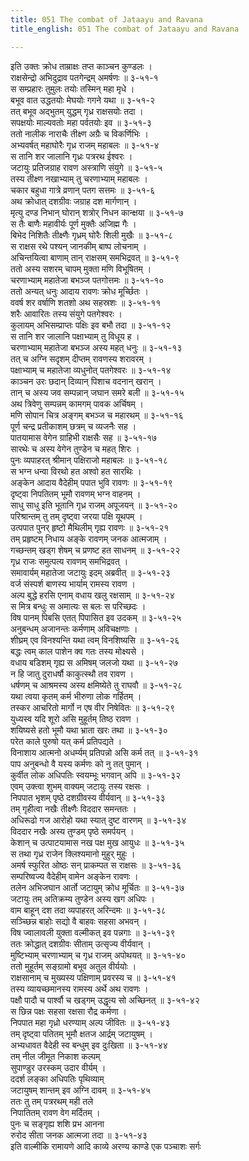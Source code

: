 ```yaml
---
title: 051 The combat of Jataayu and Ravana
title_english: 051 The combat of Jataayu and Ravana

---
```

<div class="audioEmbed"  caption="श्रीराम-हरिसीताराममूर्ति-घनपाठिभ्यां वचनम्" src="https://archive.org/download/Ramayana-recitation-Sriram-harisItArAmamUrti-Ghanapaati-v2/Kanda_3/Kanda_3_ARK-051-Jataayu_Ravana_Yudhdham.mp3"></div>

इति उक्तः क्रोध ताम्राक्षः तप्त काञ्चन कुण्डलः ।  
राक्षसेन्द्रो अभिदुद्राव पतगेन्द्रम् अमर्षणः ॥ ३-५१-१  
स सम्प्रहारः तुमुलः तयोः तस्मिन् महा मृधे ।  
बभूव वात उद्धतयोः मेघयोः गगने यथा ॥ ३-५१-२  
तत् बभूव अद्भुतम् युद्धम् गृध्र राक्षसयोः तदा ।  
सपक्षयोः माल्यवतोः महा पर्वतयोः इव ॥ ३-५१-३  
ततो नालीक नाराचैः तीक्ष्ण अग्रैः च विकर्णिभिः ।  
अभ्यवर्षत् महाघोरैः गृध्र राजम् महाबलः ॥ ३-५१-४  
स तानि शर जालानि गृध्रः पत्ररथ ईश्वरः ।  
जटायुः प्रतिजग्राह रावण अस्त्राणि संयुगे ॥ ३-५१-५  
तस्य तीक्ष्ण नखाभ्याम् तु चरणाभ्याम् महाबलः ।  
चकार बहुधा गात्रे व्रणान् पतग सत्तमः ॥ ३-५१-६  
अथ क्रोधात् दशग्रीवः जग्राह दश मार्गणान् ।  
मृत्यु दण्ड निभान् घोरान् शत्रोर् निधन कान्क्षया ॥ ३-५१-७  
स तैः बाणैः महावीर्यः पूर्ण मुक्तैः अजिह्म गैः ।  
बिभेद निशितैः तीक्ष्णैः गृध्रम् घोरैः शिली मुखैः ॥ ३-५१-८  
स राक्षस रथे पश्यन् जानकीम् बाष्प लोचनाम् ।  
अचिन्तयित्वा बाणाम् तान् राक्षसम् समभिद्रवत् ॥ ३-५१-९  
ततो अस्य सशरम् चापम् मुक्ता मणि विभूषितम् ।  
चरणाभ्याम् महातेजा बभञ्ज पतगोत्तमः ॥ ३-५१-१०  
ततो अन्यत् धनुः आदाय रावणः क्रोध मूर्च्छितः ।  
ववर्ष शर वर्षाणि शतशो अथ सहस्रशः ॥ ३-५१-११  
शरैः आवारितः तस्य संयुगे पतगेश्वरः ।  
कुलायम् अभिसम्प्राप्तः पक्षिः इव बभौ तदा ॥ ३-५१-१२  
स तानि शर जालानि पक्षाभ्याम् तु विधूय ह ।  
चरणाभ्याम् महातेजा बभञ्ज अस्य महत् धनुः ॥ ३-५१-१३  
तत् च अग्नि सदृशम् दीप्तम् रावणस्य शरावरम् ।  
पक्षाभ्याम् च महातेजा व्यधुनोत् पतगेश्वरः ॥ ३-५१-१४  
काञ्चन उरः छदान् दिव्यान् पिशाच वदनान् खरान् ।  
तान् च अस्य जव सम्पन्नान् जघान समरे बली ॥ ३-५१-१५  
अथ त्रिवेणु सम्पन्नम् कामगम् पावक अर्चिषम् ।  
मणि सोपान चित्र अङ्गम् बभञ्ज च महारथम् ॥ ३-५१-१६  
पूर्ण चन्द्र प्रतीकाशम् छत्रम् च व्यजनैः सह ।  
पातयामास वेगेन ग्राहिभी राक्षसैः सह ॥ ३-५१-१७  
सारथेः च अस्य वेगेन तुण्डेन च महत् शिरः ।  
पुनः व्यपाहरत् श्रीमान् पक्षिराजो महाबलः ॥ ३-५१-१८  
स भग्न धन्वा विरथो हत अश्वो हत सारथिः ।  
अङ्केन आदाय वैदेहीम् पपात भुवि रावणः ॥ ३-५१-१९  
दृष्ट्वा निपतितम् भूमौ रावणम् भग्न वाहनम् ।  
साधु साधु इति भूतानि गृध्र राजम् अपूजयन् ॥ ३-५१-२०  
परिश्रान्तम् तु तम् दृष्ट्वा जरया पक्षि यूथपम् ।  
उत्पपात पुनर् हृष्टो मैथिलीम् गृह्य रावणः ॥ ३-५१-२१  
तम् प्रहृष्टम् निधाय अङ्के रावणम् जनक आत्मजाम् ।  
गच्छन्तम् खड्ग शेषम् च प्रणष्ट हत साधनम् ॥ ३-५१-२२  
गृध्र राजः समुत्पत्य रावणम् समभिद्रवत् ।  
समावार्यम् महातेजा जटायुः इदम् अब्रवीत् ॥ ३-५१-२३  
वर्ज संस्पर्श बाणस्य भार्याम् रामस्य रावण ।  
अल्प बुद्धे हरसि एनाम् वधाय खलु रक्षसाम् ॥ ३-५१-२४  
स मित्र बन्धुः स अमात्यः स बलः स परिच्छदः ।  
विष पानम् पिबसि एतत् पिपासित इव उदकम् ॥ ३-५१-२५  
अनुबन्धम् अजानन्तः कर्मणाम् अविचक्षणाः ।  
शीघ्रम् एव विनश्यन्ति यथा त्वम् विनशिष्यसि ॥ ३-५१-२६  
बद्धः त्वम् काल पाशेन क्व गतः तस्य मोक्ष्यसे ।  
वधाय बडिशम् गृह्य स अमिषम् जलजो यथा ॥ ३-५१-२७  
न हि जातु दुराधर्षौ काकुत्स्थौ तव रावण ।  
धर्षणम् च आश्रमस्य अस्य क्षमिष्येते तु राघवौ ॥ ३-५१-२८  
यथा त्वया कृतम् कर्म भीरुणा लोक गर्हितम् ।  
तस्कर आचरितो मार्गो न एष वीर निषेवितः ॥ ३-५१-२९  
युध्यस्व यदि शूरो असि मुहूर्तम् तिष्ठ रावण ।  
शयिष्यसे हतो भूमौ यथा भ्राता खरः तथा ॥ ३-५१-३०  
परेत काले पुरुषो यत् कर्म प्रतिपद्यते ।  
विनाशाय आत्मनो अधर्म्यम् प्रतिपन्नो असि कर्म तत् ॥ ३-५१-३१  
पाप अनुबन्धो वै यस्य कर्मणः को नु तत् पुमान् ।  
कुर्वीत लोक अधिपतिः स्वयम्भूः भगवान् अपि ॥ ३-५१-३२  
एवम् उक्त्वा शुभम् वाक्यम् जटायुः तस्य रक्षसः ।  
निपपात भृशम् पृष्ठे दशग्रीवस्य वीर्यवान् ॥ ३-५१-३३  
तम् गृहीत्वा नखैः तीक्ष्णैः विददार समन्ततः ।  
अधिरूढो गज आरोहो यथा स्यात् दुष्ट वारणम् ॥ ३-५१-३४  
विददार नखैः अस्य तुण्डम् पृष्ठे समर्पयन् ।  
केशान् च उत्पाटयामास नख पक्ष मुख आयुधः ॥ ३-५१-३५  
स तथा गृध्र राजेन क्लिश्यमानो मुहुर् मुहुः ।  
अमर्ष स्फुरित ओष्ठः सन् प्राकम्पत स राक्षसः ॥ ३-५१-३६  
सम्परिष्वज्य वैदेहीम् वामेन अङ्केन रावणः ।  
तलेन अभिजघान आर्तो जटायुम् क्रोध मूर्चितः ॥ ३-५१-३७  
जटायुः तम् अतिक्रम्य तुण्डेन अस्य खग अधिपः ।  
वाम बाहून् दश तदा व्यपाहरत् अरिन्दमः ॥ ३-५१-३८  
सञ्च्छिन्न बाहोः सद्यो वै बाहवः सहसा अभवन् ।  
विष ज्वालावली युक्ता वल्मीकत् इव पन्नगाः ॥ ३-५१-३९  
ततः क्रोद्धात् दशग्रीवः सीताम् उत्सृज्य वीर्यवान् ।  
मुष्टिभ्याम् चरणाभ्याम् च गृध्र राजम् अपोथयत् ॥ ३-५१-४०  
ततो मुहूर्तम् सङ्ग्रामो बभूव अतुल वीर्ययोः ।  
राक्षसानाम् च मुख्यस्य पक्षिणाम् प्रवरस्य च ॥ ३-५१-४१  
तस्य व्यायच्छमानस्य रामस्य अर्थे अथ रावणः ।  
पक्षौ पादौ च पार्श्वौ च खड्गम् उद्धृत्य सो अच्छिनत् ॥ ३-५१-४२  
स छिन्न पक्षः सहसा रक्षसा रौद्र कर्मणा ।  
निपपात महा गृध्रो धरण्याम् अल्प जीवितः ॥ ३-५१-४३  
तम् दृष्ट्वा पतितम् भूमौ क्षतज आर्द्रम् जटायुषम् ।  
अभ्यधावत वैदेही स्व बन्धुम् इव दुःखिता ॥ ३-५१-४४  
तम् नील जीमूत निकाश कल्पम्  
सुपाण्डुर उरस्कम् उदार वीर्यम् ।  
ददर्श लङ्का अधिपतिः पृथिव्याम्  
जटायुषम् शान्तम् इव अग्नि दावम् ॥ ३-५१-४५  
ततः तु तम् पत्ररथम् मही तले  
निपातितम् रावण वेग मर्दितम् ।  
पुनः च सङ्गृह्य शशि प्रभ आनना  
रुरोद सीता जनक आत्मजा तदा ॥ ३-५१-४३  
इति वाल्मीकि रामायणे आदि काव्ये अरण्य काण्डे एक पञ्चाशः सर्गः